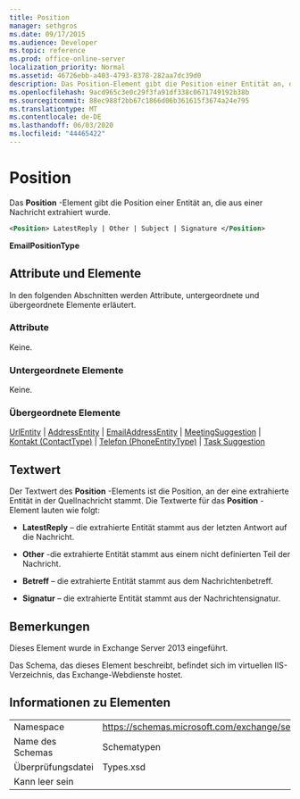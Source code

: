 ```yaml
---
title: Position
manager: sethgros
ms.date: 09/17/2015
ms.audience: Developer
ms.topic: reference
ms.prod: office-online-server
localization_priority: Normal
ms.assetid: 46726ebb-a403-4793-8378-282aa7dc39d0
description: Das Position-Element gibt die Position einer Entität an, die aus einer Nachricht extrahiert wurde.
ms.openlocfilehash: 9acd965c3e0c29f3fa91df338c0671749192b38b
ms.sourcegitcommit: 88ec988f2bb67c1866d06b361615f3674a24e795
ms.translationtype: MT
ms.contentlocale: de-DE
ms.lasthandoff: 06/03/2020
ms.locfileid: "44465422"
---
```

# <a name="position"></a>Position

Das **Position** -Element gibt die Position einer Entität an, die aus einer Nachricht extrahiert wurde. 
  
```XML
<Position> LatestReply | Other | Subject | Signature </Position>
```

 **EmailPositionType**
## <a name="attributes-and-elements"></a>Attribute und Elemente

In den folgenden Abschnitten werden Attribute, untergeordnete und übergeordnete Elemente erläutert.
  
### <a name="attributes"></a>Attribute

Keine.
  
### <a name="child-elements"></a>Untergeordnete Elemente

Keine.
  
### <a name="parent-elements"></a>Übergeordnete Elemente

[UrlEntity](urlentity.md)  |  [AddressEntity](addressentity.md)  |  [EmailAddressEntity](emailaddressentity.md)  |  [MeetingSuggestion](meetingsuggestion.md)  |  [Kontakt (ContactType)](contact-contacttype.md)  |  [Telefon (PhoneEntityType)](phone-phoneentitytype.md)  |  [Task Suggestion](tasksuggestion.md)
  
## <a name="text-value"></a>Textwert

Der Textwert des **Position** -Elements ist die Position, an der eine extrahierte Entität in der Quellnachricht stammt. Die Textwerte für das **Position** -Element lauten wie folgt: 
  
- **LatestReply** – die extrahierte Entität stammt aus der letzten Antwort auf die Nachricht. 
    
- **Other** -die extrahierte Entität stammt aus einem nicht definierten Teil der Nachricht. 
    
- **Betreff** – die extrahierte Entität stammt aus dem Nachrichtenbetreff. 
    
- **Signatur** – die extrahierte Entität stammt aus der Nachrichtensignatur. 
    
## <a name="remarks"></a>Bemerkungen

Dieses Element wurde in Exchange Server 2013 eingeführt.
  
Das Schema, das dieses Element beschreibt, befindet sich im virtuellen IIS-Verzeichnis, das Exchange-Webdienste hostet.
  
## <a name="element-information"></a>Informationen zu Elementen

|||
|:-----|:-----|
|Namespace  <br/> |https://schemas.microsoft.com/exchange/services/2006/types  <br/> |
|Name des Schemas  <br/> |Schematypen  <br/> |
|Überprüfungsdatei  <br/> |Types.xsd  <br/> |
|Kann leer sein  <br/> ||
   

